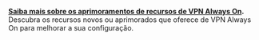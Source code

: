 **[Saiba mais sobre os aprimoramentos de recursos de VPN Always On](../vpn/always-on-vpn/always-on-vpn-enhancements.md).** Descubra os recursos novos ou aprimorados que oferece de VPN Always On para melhorar a sua configuração.